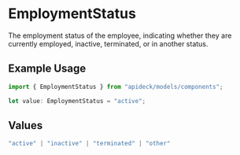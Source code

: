 # EmploymentStatus

The employment status of the employee, indicating whether they are currently employed, inactive, terminated, or in another status.

## Example Usage

```typescript
import { EmploymentStatus } from "apideck/models/components";

let value: EmploymentStatus = "active";
```

## Values

```typescript
"active" | "inactive" | "terminated" | "other"
```